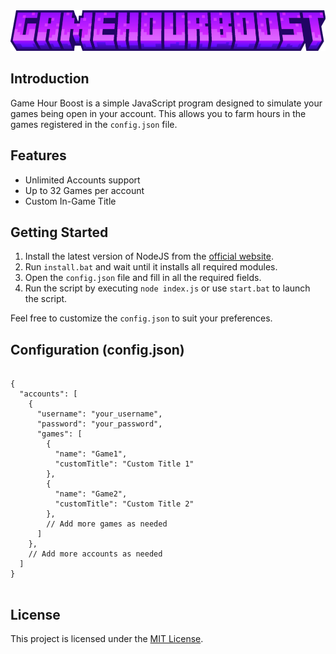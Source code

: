 <div align="center">
  <img src="./docs/imgs/GameHourBoost.png" alt="" height="65">
</div>

<h2>Introduction</h2>
<p>Game Hour Boost is a simple JavaScript program designed to simulate your games being open in your account. This allows you to farm hours in the games registered in the <code>config.json</code> file.</p>

<h2>Features</h2>
<ul>
  <li>Unlimited Accounts support</li>
  <li>Up to 32 Games per account</li>
  <li>Custom In-Game Title</li>
</ul>

<h2>Getting Started</h2>
<ol>
  <li>Install the latest version of NodeJS from the <a href="https://nodejs.org/en">official website</a>.</li>
  <li>Run <code>install.bat</code> and wait until it installs all required modules.</li>
  <li>Open the <code>config.json</code> file and fill in all the required fields.</li>
  <li>Run the script by executing <code>node index.js</code> or use <code>start.bat</code> to launch the script.</li>
</ol>

<p>Feel free to customize the <code>config.json</code> to suit your preferences.</p>

<h2>Configuration (config.json)</h2>
<pre>
<code>
{
  "accounts": [
    {
      "username": "your_username",
      "password": "your_password",
      "games": [
        {
          "name": "Game1",
          "customTitle": "Custom Title 1"
        },
        {
          "name": "Game2",
          "customTitle": "Custom Title 2"
        },
        // Add more games as needed
      ]
    },
    // Add more accounts as needed
  ]
}
</code>
</pre>

<h2>License</h2>
<p>This project is licensed under the <a href="LICENSE">MIT License</a>.</p>